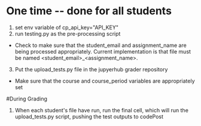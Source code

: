 # One time -- done for all students
1) set env variable of cp_api_key="API_KEY"
2) run testing.py as the pre-processing script
  - Check to make sure that the student_email and assignment_name are being processed appropriately. Current implementation is that file must be named <student_email>_<assignment_name>.<ext>
3) Put the upload_tests.py file in the jupyerhub grader repository
  - Make sure that the course and course_period variables are appropriately set

#During Grading
1) When each student's file have run, run the final cell, which will run the upload_tests.py script, pushing the test outputs to codePost
